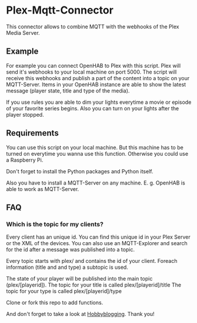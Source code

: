 # Plex-Mqtt-Connector

This connector allows to combine MQTT with the webhooks of the Plex Media Server.

## Example

For example you can connect OpenHAB to Plex with this script. Plex will send it's webhooks to your local machine on port 5000. The script will receive this webhooks and publish a part of the content into a topic on your MQTT-Server. Items in your OpenHAB instance are able to show the latest message (player state, title and type of the media).

If you use rules you are able to dim your lights everytime a movie or episode of your favorite series begins. Also you can turn on your lights after the player stopped.

## Requirements

You can use this script on your local machine. But this machine has to be turned on everytime you wanna use this function. Otherwise you could use a Raspberry Pi.

Don't forget to install the Python packages and Python itself.

Also you have to install a MQTT-Server on any machine. E. g. OpenHAB is able to work as MQTT-Server.

## FAQ

### Which is the topic for my clients?

Every client has an unique id. You can find this unique id in your Plex Server or the XML of the devices. You can also use an MQTT-Explorer and search for the id after a message was published into a topic.

Every topic starts with plex/ and contains the id of your client. Foreach information (title and and type) a subtopic is used.

The state of your player will be published into the main topic (plex/[playerid]).
The topic for your title is called plex/[playerid]/title
The topic for your type is called plex/[playerid]/type


Clone or fork this repo to add functions.

And don't forget to take a look at [Hobbyblogging](https://hobbyblogging.de). Thank you!